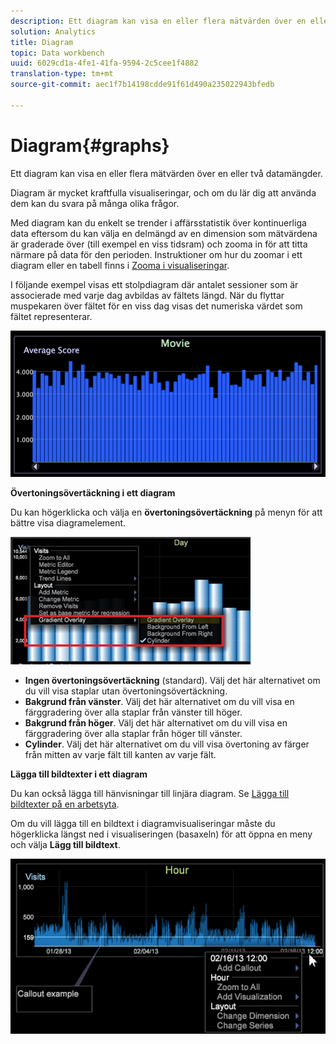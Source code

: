 ```yaml
---
description: Ett diagram kan visa en eller flera mätvärden över en eller två datamängder.
solution: Analytics
title: Diagram
topic: Data workbench
uuid: 6029cd1a-4fe1-41fa-9594-2c5cee1f4882
translation-type: tm+mt
source-git-commit: aec1f7b14198cdde91f61d490a235022943bfedb

---
```



# Diagram{#graphs}

Ett diagram kan visa en eller flera mätvärden över en eller två datamängder.

Diagram är mycket kraftfulla visualiseringar, och om du lär dig att använda dem kan du svara på många olika frågor.

Med diagram kan du enkelt se trender i affärsstatistik över kontinuerliga data eftersom du kan välja en delmängd av en dimension som mätvärdena är graderade över (till exempel en viss tidsram) och zooma in för att titta närmare på data för den perioden. Instruktioner om hur du zoomar i ett diagram eller en tabell finns i [Zooma i visualiseringar](../../../../home/c-get-started/c-vis/c-zoom-vis.md#concept-7e33670bb5344f78a316f1a84cc20530).

I följande exempel visas ett stolpdiagram där antalet sessioner som är associerade med varje dag avbildas av fältets längd. När du flyttar muspekaren över fältet för en viss dag visas det numeriska värdet som fältet representerar.

![](assets/vis_Graph.png)

**Övertoningsövertäckning i ett diagram**

Du kan högerklicka och välja en **övertoningsövertäckning** på menyn för att bättre visa diagramelement.

![](assets/6_51_gradient_graph.png)

* **Ingen övertoningsövertäckning** (standard). Välj det här alternativet om du vill visa staplar utan övertoningsövertäckning.
* **Bakgrund från vänster**. Välj det här alternativet om du vill visa en färggradering över alla staplar från vänster till höger.
* **Bakgrund från höger**. Välj det här alternativet om du vill visa en färggradering över alla staplar från höger till vänster.
* **Cylinder**. Välj det här alternativet om du vill visa övertoning av färger från mitten av varje fält till kanten av varje fält.

**Lägga till bildtexter i ett diagram**

Du kan också lägga till hänvisningar till linjära diagram. Se [Lägga till bildtexter på en arbetsyta](../../../../home/c-get-started/c-vis/c-call-wkspc.md#concept-212b09e763044d938987b4a9c658adc0).

Om du vill lägga till en bildtext i diagramvisualiseringar måste du högerklicka längst ned i visualiseringen (basaxeln) för att öppna en meny och välja **Lägg till bildtext**.

![](assets/visualization_callout_linegraph.png)

